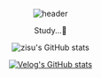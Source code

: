 <div align="center"> 

![header](https://capsule-render.vercel.app/api?type=Soft&text=z1su's%20Github&fontColor=fffff&fontSize=30)


<p>Study...📄</p>

![zisu's GitHub stats](https://github-readme-stats.vercel.app/api?username=z1su&show_icons=true&theme=radical)

[![Velog's GitHub stats](https://velog-readme-stats.vercel.app/api?name=w0_0727)](https://github.com/eungyeole/velog-readme-stats)


</div>
